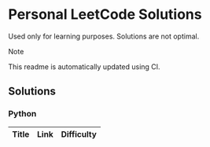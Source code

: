 # Personal LeetCode Solutions

Used only for learning purposes. Solutions are not optimal.

> [!NOTE]  
> This readme is automatically updated using CI.

## Solutions

### Python

| Title | Link | Difficulty |
| ----- | ---- | ---------- |
